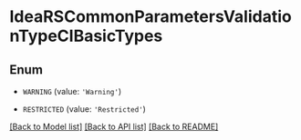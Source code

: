 # IdeaRSCommonParametersValidationTypeCIBasicTypes


## Enum

* `WARNING` (value: `'Warning'`)

* `RESTRICTED` (value: `'Restricted'`)

[[Back to Model list]](../README.md#documentation-for-models) [[Back to API list]](../README.md#documentation-for-api-endpoints) [[Back to README]](../README.md)


